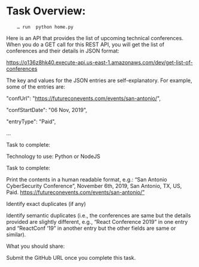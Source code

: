 # Task Overview: 
		… run  python home.py

Here is an API that provides the list of upcoming technical conferences. When you do a GET call for this REST API, you will get the list of conferences and their details in JSON format:   

https://o136z8hk40.execute-api.us-east-1.amazonaws.com/dev/get-list-of-conferences


The key and values for the JSON entries are self-explanatory. For example, some of the entries are: 

"confUrl": "https://futureconevents.com/events/san-antonio/", 

"confStartDate": "06 Nov, 2019", 

"entryType": "Paid",

… 

Task to complete: 

Technology to use: Python or NodeJS 


Task to complete: 

Print the contents in a human readable format, e.g.: “San Antonio CyberSecurity Conference”,  November 6th, 2019, San Antonio, TX, US, Paid. https://futureconevents.com/events/san-antonio/” 

Identify exact duplicates (if any)

Identify semantic duplicates (i.e., the conferences are same but the details provided are slightly different, e.g., “React Conference 2019” in one entry and “ReactConf ‘19” in another entry but the other fields are same or similar). 


What you should share: 

Submit the GitHub URL once you complete this task.
